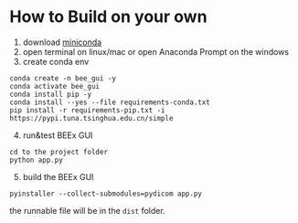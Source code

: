# How to Build on your own
1. download [miniconda](https://docs.anaconda.com/miniconda/)
2. open terminal on linux/mac or open Anaconda Prompt on the windows
3. create conda env
```
conda create -n bee_gui -y
conda activate bee_gui
conda install pip -y
conda install --yes --file requirements-conda.txt
pip install -r requirements-pip.txt -i https://pypi.tuna.tsinghua.edu.cn/simple
```
4. run&test BEEx GUI
```
cd to the project folder
python app.py
```
5. build the BEEx GUI
```
pyinstaller --collect-submodules=pydicom app.py
```
the runnable file will be in the `dist` folder.
